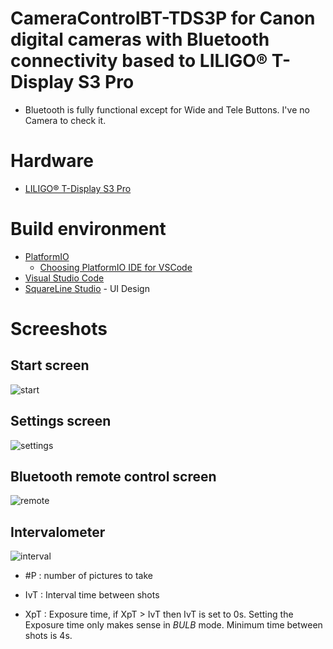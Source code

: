 # CameraControlBT-TDS3P for Canon digital cameras with Bluetooth connectivity based to LILIGO® T-Display S3 Pro

- Bluetooth is fully functional except for Wide and Tele Buttons. I've no Camera to check it.

# Hardware

- [LILIGO® T-Display S3 Pro](https://www.lilygo.cc/products/t-display-s3-pro)

# Build environment

- [PlatformIO](https://platformio.org/)
  - [Choosing PlatformIO IDE for VSCode](https://platformio.org/install/ide?install=vscode)
- [Visual Studio Code](https://code.visualstudio.com/)
- [SquareLine Studio](https://squareline.io/) - UI Design

# Screeshots

## Start screen

![start](docs/start.png)

## Settings screen

![settings](docs/settings.png)

## Bluetooth remote control screen

![remote](docs/remote.png)

## Intervalometer

![interval](docs/interval.png)

- #P : number of pictures to take

- IvT : Interval time between shots

- XpT : Exposure time, if XpT > IvT then IvT is set to 0s. Setting the Exposure time only makes sense in *BULB* mode. Minimum time between shots is 4s.
